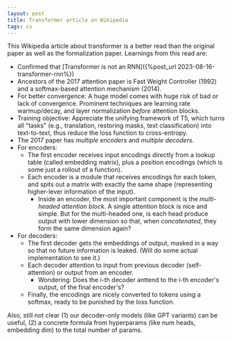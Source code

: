 ```yaml
---
layout: post
title: Transformer article on Wikipedia
tags: cs
---
```


This Wikipedia article about transformer is a better read than the original paper as well as the formalization paper. Learnings from this read are:
- Confirmed that [Transformer is not an RNN]({%post_url 2023-08-16-transformer-rnn%})
- Ancestors of the 2017 attention paper is Fast Weight Controller (1992) and a softmax-based attention mechanism (2014).
- For better convergence: A huge model comes with huge risk of bad or lack of convergence. Prominent techniques are learning rate warmup/decay, and layer normalization *before* attention blocks.
- Training objective: Appreciate the unifying framework of T5, which turns all "tasks" (e.g., translation, restoring masks, text classification) into text-to-text, thus reduce the loss function to cross-entropy.
- The 2017 paper has *multiple encoders* and *multiple decoders*.
- For encoders: 
    - The first encoder receives input encodings directly from a lookup table (called embedding matrix), plus a position encodings (which is some just a rollout of a function). 
    - Each encoder is a module that receives encodings for each token, and spits out a matrix with exactly the same shape (representing higher-lever information of the input). 
        - Inside an encoder, the most important component is the *multi-headed attention block*. A single attention block is nice and simple. But for the multi-headed one, is each head produce output with lower dimension so that, when *concatenated*, they form the same dimension again?
- For decoders:
    - The first decoder gets the embeddings of output, masked in a way so that no future information is leaked. (Will do some actual implementation to see it.)
    - Each decoder attention to input from previous decoder (self-attention) or output from an encoder.
        - Wondering: Does the i-th decoder anttend to the i-th encoder's output, of the final encoder's?
    - Finally, the encodings are nicely converted to tokens using a softmax, ready to be punished by the loss function.

Also, still not clear (1) our decoder-only models (like GPT variants) can be useful, (2) a concrete formula from hyperparams (like num heads, embedding dim) to the total number of params.

